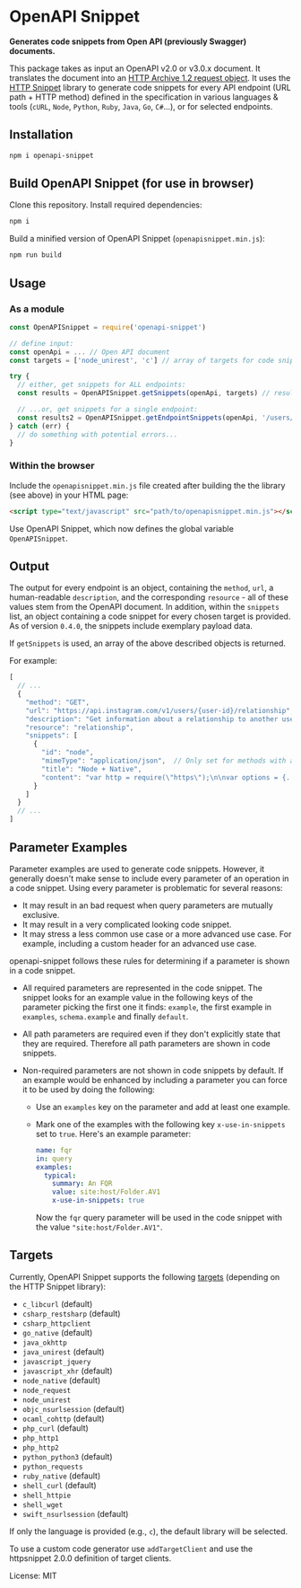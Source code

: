 # OpenAPI Snippet
**Generates code snippets from Open API (previously Swagger) documents.**

This package takes as input an OpenAPI v2.0 or v3.0.x document. It translates the document into an [HTTP Archive 1.2 request object](http://www.softwareishard.com/blog/har-12-spec/#request). It uses the [HTTP Snippet](https://github.com/jci-metasys/httpsnippet) library to generate code snippets for every API endpoint (URL path + HTTP method) defined in the specification in various languages & tools (`cURL`, `Node`, `Python`, `Ruby`, `Java`, `Go`, `C#`...), or for selected endpoints.

## Installation

```bash
npm i openapi-snippet
```

## Build OpenAPI Snippet (for use in browser)
Clone this repository. Install required dependencies:

```bash
npm i
```

Build a minified version of OpenAPI Snippet (`openapisnippet.min.js`):

```bash
npm run build
```

## Usage

### As a module

```javascript
const OpenAPISnippet = require('openapi-snippet')

// define input:
const openApi = ... // Open API document
const targets = ['node_unirest', 'c'] // array of targets for code snippets. See list below...

try {
  // either, get snippets for ALL endpoints:
  const results = OpenAPISnippet.getSnippets(openApi, targets) // results is now array of snippets, see "Output" below.

  // ...or, get snippets for a single endpoint:
  const results2 = OpenAPISnippet.getEndpointSnippets(openApi, '/users/{user-id}/relationship', 'get', targets)
} catch (err) {
  // do something with potential errors...
}
```

### Within the browser

Include the `openapisnippet.min.js` file created after building the the library (see above) in your HTML page:

```html
<script type="text/javascript" src="path/to/openapisnippet.min.js"></script>
```

Use OpenAPI Snippet, which now defines the global variable `OpenAPISnippet`.


## Output
The output for every endpoint is an object, containing the `method`, `url`, a human-readable `description`, and the corresponding `resource` - all of these values stem from the OpenAPI document. In addition, within the `snippets` list, an object containing a code snippet for every chosen target is provided. As of version `0.4.0`, the snippets include exemplary payload data.

If `getSnippets` is used, an array of the above described objects is returned.

For example:

```js
[
  // ...
  {
    "method": "GET",
    "url": "https://api.instagram.com/v1/users/{user-id}/relationship",
    "description": "Get information about a relationship to another user.",
    "resource": "relationship",
    "snippets": [
      {
        "id": "node",
        "mimeType": "application/json",  // Only set for methods with a request body
        "title": "Node + Native",
        "content": "var http = require(\"https\");\n\nvar options = {..."
      }
    ]
  }
  // ...
]
```

## Parameter Examples

Parameter examples are used to generate code snippets. However, it generally
doesn't make sense to include every parameter of an operation in a code snippet.
Using every parameter is problematic for several reasons:

- It may result in an bad request when query parameters are mutually exclusive.
- It may result in a very complicated looking code snippet.
- It may stress a less common use case or a more advanced use case. For example,
  including a custom header for an advanced use case.

openapi-snippet follows these rules for determining if a parameter is shown in
a code snippet.

- All required parameters are represented in the code snippet. The snippet looks
  for an example value in the following keys of the parameter picking the first
  one it finds: `example`, the first example in `examples`, `schema.example` and
  finally `default`.
- All path parameters are required even if they don't explicitly state that they
  are required. Therefore all path parameters are shown in code snippets.
- Non-required parameters are not shown in code snippets by default. If an
  example would be enhanced by including a parameter you can force it to be used
  by doing the following:

  - Use an `examples` key on the parameter and add at least one example.
  - Mark one of the examples with the following key `x-use-in-snippets` set to
    `true`. Here's an example parameter:

    ```yaml
    name: fqr
    in: query
    examples:
      typical:
        summary: An FQR
        value: site:host/Folder.AV1
        x-use-in-snippets: true
    ```

    Now the `fqr` query parameter will be used in the code snippet with the
    value `"site:host/Folder.AV1"`.

## Targets
Currently, OpenAPI Snippet supports the following [targets](https://github.com/jci-metasys/httpsnippet/tree/master/src/targets) (depending on the HTTP Snippet library):

* `c_libcurl` (default)
* `csharp_restsharp` (default)
* `csharp_httpclient`
* `go_native` (default)
* `java_okhttp`
* `java_unirest` (default)
* `javascript_jquery`
* `javascript_xhr` (default)
* `node_native` (default)
* `node_request`
* `node_unirest`
* `objc_nsurlsession` (default)
* `ocaml_cohttp` (default)
* `php_curl` (default)
* `php_http1`
* `php_http2`
* `python_python3` (default)
* `python_requests`
* `ruby_native` (default)
* `shell_curl` (default)
* `shell_httpie`
* `shell_wget`
* `swift_nsurlsession` (default)

If only the language is provided (e.g., `c`), the default library will be selected.

To use a custom code generator use `addTargetClient` and use the httpsnippet 2.0.0
definition of target clients.

License: MIT
